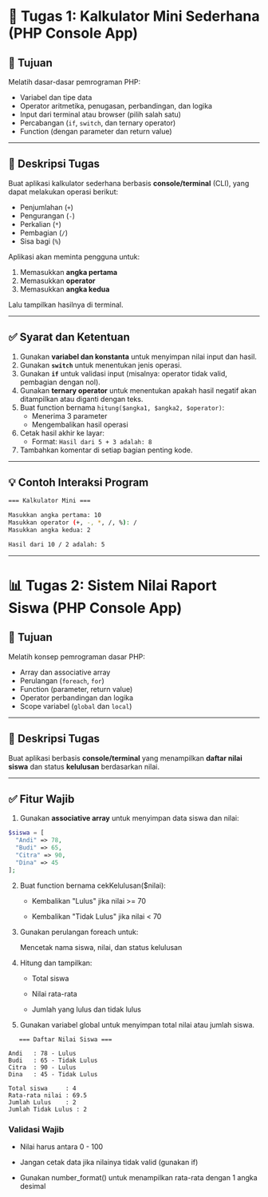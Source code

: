 # 🧮 Tugas 1: Kalkulator Mini Sederhana (PHP Console App)

## 🎯 Tujuan

Melatih dasar-dasar pemrograman PHP:
- Variabel dan tipe data
- Operator aritmetika, penugasan, perbandingan, dan logika
- Input dari terminal atau browser (pilih salah satu)
- Percabangan (`if`, `switch`, dan ternary operator)
- Function (dengan parameter dan return value)

---

## 📄 Deskripsi Tugas

Buat aplikasi kalkulator sederhana berbasis **console/terminal** (CLI), yang dapat melakukan operasi berikut:

- Penjumlahan (`+`)
- Pengurangan (`-`)
- Perkalian (`*`)
- Pembagian (`/`)
- Sisa bagi (`%`)

Aplikasi akan meminta pengguna untuk:
1. Memasukkan **angka pertama**
2. Memasukkan **operator**
3. Memasukkan **angka kedua**

Lalu tampilkan hasilnya di terminal.

---

## ✅ Syarat dan Ketentuan

1. Gunakan **variabel dan konstanta** untuk menyimpan nilai input dan hasil.
2. Gunakan **`switch`** untuk menentukan jenis operasi.
3. Gunakan **`if`** untuk validasi input (misalnya: operator tidak valid, pembagian dengan nol).
4. Gunakan **ternary operator** untuk menentukan apakah hasil negatif akan ditampilkan atau diganti dengan teks.
5. Buat function bernama `hitung($angka1, $angka2, $operator)`:
   - Menerima 3 parameter
   - Mengembalikan hasil operasi
6. Cetak hasil akhir ke layar:
   - Format: `Hasil dari 5 + 3 adalah: 8`
7. Tambahkan komentar di setiap bagian penting kode.

---

## 💡 Contoh Interaksi Program

```bash
=== Kalkulator Mini ===

Masukkan angka pertama: 10
Masukkan operator (+, -, *, /, %): /
Masukkan angka kedua: 2

Hasil dari 10 / 2 adalah: 5
```

---

# 📊 Tugas 2: Sistem Nilai Raport Siswa (PHP Console App)

## 🎯 Tujuan

Melatih konsep pemrograman dasar PHP:
- Array dan associative array
- Perulangan (`foreach`, `for`)
- Function (parameter, return value)
- Operator perbandingan dan logika
- Scope variabel (`global` dan `local`)

---

## 📄 Deskripsi Tugas

Buat aplikasi berbasis **console/terminal** yang menampilkan **daftar nilai siswa** dan status **kelulusan** berdasarkan nilai.

---

## ✅ Fitur Wajib

1. Gunakan **associative array** untuk menyimpan data siswa dan nilai:

```php
$siswa = [
  "Andi" => 78,
  "Budi" => 65,
  "Citra" => 90,
  "Dina" => 45
];
```

2. Buat function bernama cekKelulusan($nilai):

    - Kembalikan "Lulus" jika nilai >= 70

    - Kembalikan "Tidak Lulus" jika nilai < 70

3. Gunakan perulangan foreach untuk:

    Mencetak nama siswa, nilai, dan status kelulusan

4. Hitung dan tampilkan:

    - Total siswa

    - Nilai rata-rata

    - Jumlah yang lulus dan tidak lulus

5. Gunakan variabel global untuk menyimpan total nilai atau jumlah siswa.
```
   === Daftar Nilai Siswa ===

Andi   : 78 - Lulus
Budi   : 65 - Tidak Lulus
Citra  : 90 - Lulus
Dina   : 45 - Tidak Lulus

Total siswa     : 4
Rata-rata nilai : 69.5
Jumlah Lulus    : 2
Jumlah Tidak Lulus : 2
```

 ### Validasi Wajib

   - Nilai harus antara 0 - 100

   - Jangan cetak data jika nilainya tidak valid (gunakan if)

   - Gunakan number_format() untuk menampilkan rata-rata dengan 1 angka desimal
